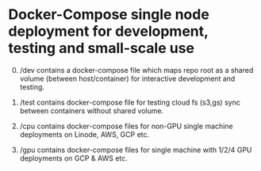 # Docker-Compose single node deployment for development, testing and small-scale use

0. /dev contains a docker-compose file which maps repo root as a shared volume (between host/container) for
   interactive development and testing.

1. /test contains docker-compose file for testing cloud fs (s3,gs) sync between containers without shared volume.

2. /cpu contains docker-compose files for non-GPU single machine deployments on Linode, AWS, GCP etc.

3. /gpu contains docker-compose files for single machine with 1/2/4 GPU deployments on GCP & AWS etc.
